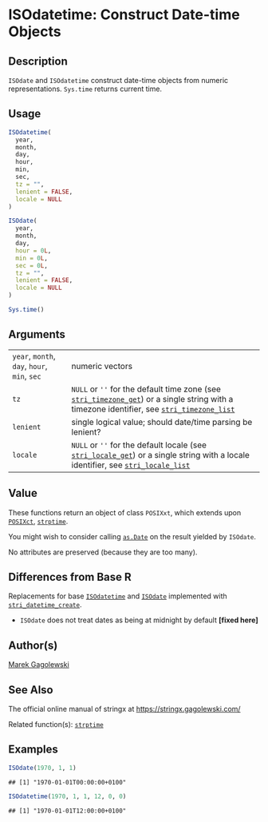 # ISOdatetime: Construct Date-time Objects

## Description

`ISOdate` and `ISOdatetime` construct date-time objects from numeric representations. `Sys.time` returns current time.

## Usage

``` r
ISOdatetime(
  year,
  month,
  day,
  hour,
  min,
  sec,
  tz = "",
  lenient = FALSE,
  locale = NULL
)

ISOdate(
  year,
  month,
  day,
  hour = 0L,
  min = 0L,
  sec = 0L,
  tz = "",
  lenient = FALSE,
  locale = NULL
)

Sys.time()
```

## Arguments

|  |  |
|----|----|
| `year`, `month`, `day`, `hour`, `min`, `sec` | numeric vectors |
| `tz` | `NULL` or `''` for the default time zone (see [`stri_timezone_get`](https://stringi.gagolewski.com/rapi/stri_timezone_set.html)) or a single string with a timezone identifier, see [`stri_timezone_list`](https://stringi.gagolewski.com/rapi/stri_timezone_list.html) |
| `lenient` | single logical value; should date/time parsing be lenient? |
| `locale` | `NULL` or `''` for the default locale (see [`stri_locale_get`](https://stringi.gagolewski.com/rapi/stri_locale_set.html)) or a single string with a locale identifier, see [`stri_locale_list`](https://stringi.gagolewski.com/rapi/stri_locale_list.html) |

## Value

These functions return an object of class `POSIXxt`, which extends upon [`POSIXct`](https://stat.ethz.ch/R-manual/R-devel/library/base/help/POSIXct.html), [`strptime`](strptime.md).

You might wish to consider calling [`as.Date`](https://stat.ethz.ch/R-manual/R-devel/library/base/html/as.Date.html) on the result yielded by `ISOdate`.

No attributes are preserved (because they are too many).

## Differences from Base R

Replacements for base [`ISOdatetime`](https://stat.ethz.ch/R-manual/R-devel/library/base/help/ISOdatetime.html) and [`ISOdate`](https://stat.ethz.ch/R-manual/R-devel/library/base/help/ISOdate.html) implemented with [`stri_datetime_create`](https://stringi.gagolewski.com/rapi/stri_datetime_create.html).

-   `ISOdate` does not treat dates as being at midnight by default **\[fixed here\]**

## Author(s)

[Marek Gagolewski](https://www.gagolewski.com/)

## See Also

The official online manual of <span class="pkg">stringx</span> at <https://stringx.gagolewski.com/>

Related function(s): [`strptime`](strptime.md)

## Examples




``` r
ISOdate(1970, 1, 1)
```

```
## [1] "1970-01-01T00:00:00+0100"
```

``` r
ISOdatetime(1970, 1, 1, 12, 0, 0)
```

```
## [1] "1970-01-01T12:00:00+0100"
```
